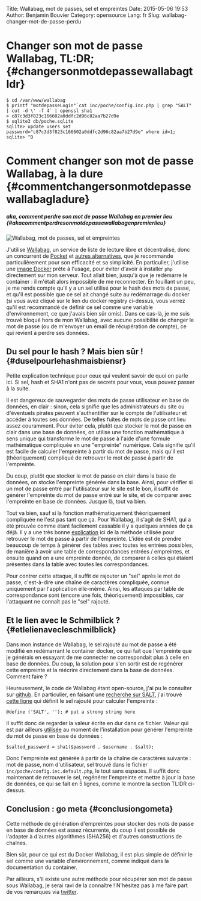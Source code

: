 Title: Wallabag, mot de passes, sel et empreintes
Date: 2015-05-06 19:53
Author: Benjamin Bouvier
Category: opensource
Lang: fr
Slug: wallabag-changer-mot-de-passe-perdu

Changer son mot de passe Wallabag, TL:DR; {#changersonmotdepassewallabagtldr}
=========================================

    $ cd /var/www/wallabag
    $ printf "motdepasseLogin"`cat inc/poche/config.inc.php | grep "SALT" | cut -d \' -f 4` | openssl sha1
    > c87c3d3f823c166602a0ddfc2d96c82aa7b27d9e
    $ sqlite3 db/poche.sqlite
    sqlite> update users set password="c87c3d3f823c166602a0ddfc2d96c82aa7b27d9e" where id=1;
    sqlite> ^D

Comment changer son mot de passe Wallabag, à la dure {#commentchangersonmotdepassewallabagladure}
====================================================

##### aka, comment perdre son mot de passe Wallabag en premier lieu {#akacommentperdresonmotdepassewallabagenpremierlieu}

![Wallabag, mot de passes, sel et
empreintes]({filename}/images/kangourou.jpeg)

J'utilise [Wallabag](http://wallabag.org/), un service de liste de
lecture libre et décentralisé, donc un concurrent de
[Pocket](https://getpocket.com/) et [autres
alternatives](http://alternativeto.net/software/read-it-later/), que je
recommande particulièrement pour son efficacité et sa simplicité. En
particulier, j'utilise une [image
Docker](https://registry.hub.docker.com/u/bobmaerten/docker-wallabag/)
prête à l'usage, pour éviter d'avoir à installer `php` directement sur
mon serveur. Tout allait bien, jusqu'à que je redémarre le container :
il m'était alors impossible de me reconnecter. En fouillant un peu, je
me rends compte qu'il y a un sel utilisé pour le hash des mots de passe,
et qu'il est possible que ce sel ait changé suite au redémarrage du
docker (si vous avez cliqué sur le lien du docker registry ci-dessus,
vous verrez qu'il est recommandé de définir ce sel comme une variable
d'environnement, ce que j'avais bien sûr omis). Dans ce cas-là, je me
suis trouvé bloqué hors de mon Wallabag, avec aucune possibilité de
changer le mot de passe (ou de m'envoyer un email de récupération de
compte), ce qui revient à perdre ses données.

Du sel pour le hash ? Mais bien sûr ! {#duselpourlehashmaisbiensr}
-------------------------------------

Petite explication technique pour ceux qui veulent savoir de quoi on
parle ici. Si sel, hash et SHA1 n'ont pas de secrets pour vous, vous
pouvez passer à la suite.

Il est dangereux de sauvegarder des mots de passe utilisateur en base de
données, en clair : sinon, cela signifie que les administrateurs du site
ou d'éventuels pirates peuvent s'authentifier sur le compte de
l'utilisateur et accéder à toutes ses données. De telles fuites de mots
de passe ont lieu assez couramment. Pour éviter cela, plutôt que stocker
le mot de passe en clair dans une base de données, on utilise une
fonction mathématique à sens unique qui transforme le mot de passe à
l'aide d'une formule mathématique compliquée en une "empreinte"
numérique. Cela signifie qu'il est facile de calculer l'empreinte à
partir du mot de passe, mais qu'il est (théoriquement) compliqué de
retrouver le mot de passe à partir de l'empreinte.

Du coup, plutôt que stocker le mot de passe en clair dans la base de
données, on stocke l'empreinte générée dans la base. Ainsi, pour
vérifier si un mot de passe entré par l'utilisateur sur le site est le
bon, il suffit de générer l'empreinte du mot de passe entré sur le site,
et de comparer avec l'empreinte en base de données. Jusque là, tout va
bien.

Tout va bien, sauf si la fonction mathématiquement théoriquement
compliquée ne l'est pas tant que ça. Pour Wallabag, il s'agit de SHA1,
qui a été prouvée comme étant facilement cassable il y a quelques années
de ça déjà. Il y a une très bonne
[explication](http://stackoverflow.com/questions/2772014/is-sha-1-secure-for-password-storage)
ici de la méthode utilisée pour retrouver le mot de passe à partir de
l'empreinte. L'idée est de prendre beaucoup de temps à générer des
tables avec toutes les entrées possibles, de manière à avoir une table
de correspondances entrées / empreintes, et ensuite quand on a une
empreinte donnée, de comparer à celles qui étaient présentes dans la
table avec toutes les correspondances.

Pour contrer cette attaque, il suffit de rajouter un "sel" après le mot
de passe, c'est-à-dire une chaîne de caractères compliquée, connue
uniquement par l'application elle-même. Ainsi, les attaques par table de
correspondance sont (encore une fois, théoriquement) impossibles, car
l'attaquant ne connaît pas le "sel" rajouté.

Et le lien avec le Schmilblick ? {#etlelienavecleschmilblick}
--------------------------------

Dans mon instance de Wallabag, le sel rajouté au mot de passe a été
modifié en redémarrant le container docker, ce qui fait que l'empreinte
que je générais en essayant de me connecter ne correspondait plus à
celle en base de données. Du coup, la solution pour s'en sortir est de
regénérer cette empreinte et la réécrire directement dans la base de
données. Comment faire ?

Heureusement, le code de Wallabag étant open-source, j'ai pu le
consulter sur [github](https://github.com/wallabag/wallabag). En
particulier, en faisant une [recherche sur
SALT](https://github.com/wallabag/wallabag/search?utf8=%E2%9C%93&q=SALT),
j'ai trouvé [cette
ligne](https://github.com/wallabag/wallabag/blob/master/inc/poche/config.inc.default.php#L11)
qui définit le sel rajouté pour calculer l'empreinte :

    @define ('SALT', ''); # put a strong string here

Il suffit donc de regarder la valeur écrite en dur dans ce fichier.
Valeur qui est par ailleurs
[utilisée](https://github.com/wallabag/wallabag/blob/4b1fa4c2febc7abbc6da3d65e4e760949a55843c/install/index.php#L66)
au moment de l'installation pour générer l'empreinte du mot de passe en
base de données :

    $salted_password = sha1($password . $username . $salt);

Donc l'empreinte est générée à partir de la chaîne de caractères
suivante : mot de passe, nom d'utilisateur, sel trouvé dans le fichier
`inc/poche/config.inc.default.php`, le tout sans espaces. Il suffit donc
maintenant de retrouver le sel, regénérer l'empreinte et mettre à jour
la base de données, ce qui se fait en 5 lignes, comme le montre la
section TL:DR ci-dessus.

Conclusion : go meta {#conclusiongometa}
--------------------

Cette méthode de génération d'empreintes pour stocker des mots de passe
en base de données est assez récurrente, du coup il est possible de
l'adapter à d'autres algorithmes (SHA256) et d'autres constructions de
chaînes.

Bien sûr, pour ce qui est du Docker Wallabag, il est plus simple de
définir le sel comme une variable d'environnement, comme indiqué dans la
documentation du container.

Par ailleurs, s'il existe une autre méthode pour récupérer son mot de
passe sous Wallabag, je serai ravi de la connaître ! N'hésitez pas à me
faire part de vos remarques via [twitter](https://twitter.com/bnjbvr).
